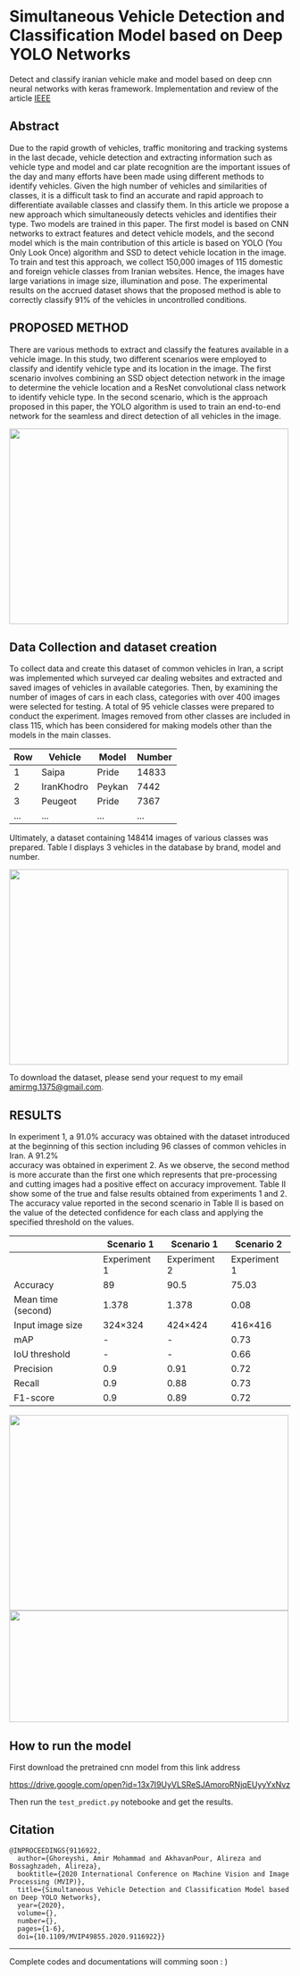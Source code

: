 
# Simultaneous Vehicle Detection and Classification Model based on Deep YOLO Networks
Detect and classify iranian vehicle make and model based on deep cnn neural networks with keras framework.
Implementation and review of the article [IEEE](https://ieeexplore.ieee.org/abstract/document/9116922)

## Abstract

Due to the rapid growth of vehicles, traffic monitoring and tracking systems in the last decade, vehicle detection and extracting information such as vehicle type and model and car plate recognition are the important issues of the day and many efforts have been made using different methods to identify vehicles. Given the high number of vehicles and similarities of classes, it is a difficult task to find an accurate and rapid approach to differentiate available classes and classify them. In this article we propose a new approach which simultaneously detects vehicles and identifies their type. Two models are trained in this paper. The first model is based on CNN networks to extract features and detect vehicle models, and the second model which is the main contribution of this article is based on YOLO (You Only Look Once) algorithm and SSD to detect vehicle location in the image. To train and test this approach, we collect 150,000 images of 115 domestic and foreign vehicle classes from Iranian websites. Hence, the images have large variations in image size, illumination and pose. The experimental results on the accrued dataset shows that the proposed method is able to correctly classify 91% of the vehicles in uncontrolled conditions.

## PROPOSED METHOD
There are various methods to extract   and classify the features available in a vehicle image. In this   study, two different scenarios were employed to classify and identify vehicle type and its location in the image. The first scenario involves combining an SSD object detection network in the image to determine the vehicle location and a ResNet  convolutional class network to identify vehicle type. In the second scenario, which is the approach proposed in this paper,  the YOLO algorithm is used to train an end-to-end network for the seamless and direct detection of all vehicles in the image.

<!-- ![paper_res44](https://user-images.githubusercontent.com/25933029/213679776-bf561610-5a45-4a99-886e-139233bc3d19.png) -->
<img src="https://user-images.githubusercontent.com/25933029/213679776-bf561610-5a45-4a99-886e-139233bc3d19.png" width="500" height="350">

## Data Collection and dataset creation
To collect data and create this dataset of common vehicles in Iran, a script was implemented which surveyed car dealing websites  and  extracted  and  saved  images  of  vehicles  in available categories. Then, by examining the number of images of cars in each class, categories with over 400 images were selected for testing. A total of 95 vehicle classes were prepared to conduct the experiment. Images removed from other classes are included in class 115, which has been considered for making models other than the models in the main classes.  

| Row | Vehicle | Model | Number |
|--|--|--|--|
|1 | Saipa | Pride | 14833 |
|2 | IranKhodro| Peykan| 7442|
|3 | Peugeot| Pride | 7367|
|... | ...| ... | ...|

Ultimately, a dataset containing 148414 images of various classes was prepared. Table I displays 3 vehicles in the database by brand, model and number.

<!-- ![paper_dataset](https://user-images.githubusercontent.com/25933029/213681890-b98f2afa-c944-484f-9c6c-1911351ca920.png) -->
<img src="https://user-images.githubusercontent.com/25933029/213681890-b98f2afa-c944-484f-9c6c-1911351ca920.png" width="500" height="350">

To download the dataset, please send your request to my email amirmg.1375@gmail.com.

## RESULTS
In experiment 1, a 91.0% accuracy was obtained  with the dataset introduced at the beginning of this section including 96 classes of common vehicles in Iran. A 91.2%  
accuracy was obtained in experiment 2. As we observe, the second method is more accurate than the first one which represents that pre-processing and cutting images had a positive effect on accuracy improvement. Table II show some of the true and false results obtained from experiments 1 and 2.  The accuracy value reported in the second scenario in Table II is based on the value of the detected confidence for each class and applying the specified threshold on the values.

|               | Scenario 1    |  Scenario 1   | Scenario 2  |
|----------------|---------------|---------------|-------------|
|              | Experiment 1  | Experiment 2  |Experiment 1 |
| Accuracy       | 89            | 90.5          | 75.03       |
| Mean time  (second)    | 1.378         | 1.378         | 0.08        |
| Input image size | 324×324       | 424×424       | 416×416     |
| mAP            | -             | -             | 0.73        |
| IoU threshold  | -             | -             | 0.66        |
| Precision      | 0.9           | 0.91          | 0.72        |
| Recall         | 0.9           | 0.88          | 0.73        |
| F1-score       | 0.9           | 0.89          | 0.72        |


<!-- ![paper_res](https://user-images.githubusercontent.com/25933029/213677822-2c61a52a-e7e7-4267-911b-6716770a1256.png) -->
<img src="https://user-images.githubusercontent.com/25933029/213677822-2c61a52a-e7e7-4267-911b-6716770a1256.png" width="500" height="350">

<!-- ![paper_res_tables](https://user-images.githubusercontent.com/25933029/213677873-21474ac5-65dd-4596-8675-1ff2d5c2f7f0.png) -->
<img src="https://user-images.githubusercontent.com/25933029/213677873-21474ac5-65dd-4596-8675-1ff2d5c2f7f0.png" width="500" height="200">

## How to run the model

First download the pretrained cnn model from this link address

https://drive.google.com/open?id=13x7I9UyVLSReSJAmoroRNjqEUyyYxNvz


Then run the `test_predict.py` notebooke and get the results.

## Citation
```
@INPROCEEDINGS{9116922,
  author={Ghoreyshi, Amir Mohammad and AkhavanPour, Alireza and Bossaghzadeh, Alireza},
  booktitle={2020 International Conference on Machine Vision and Image Processing (MVIP)}, 
  title={Simultaneous Vehicle Detection and Classification Model based on Deep YOLO Networks}, 
  year={2020},
  volume={},
  number={},
  pages={1-6},
  doi={10.1109/MVIP49855.2020.9116922}}
```


---
Complete codes and documentations will comming soon : )
